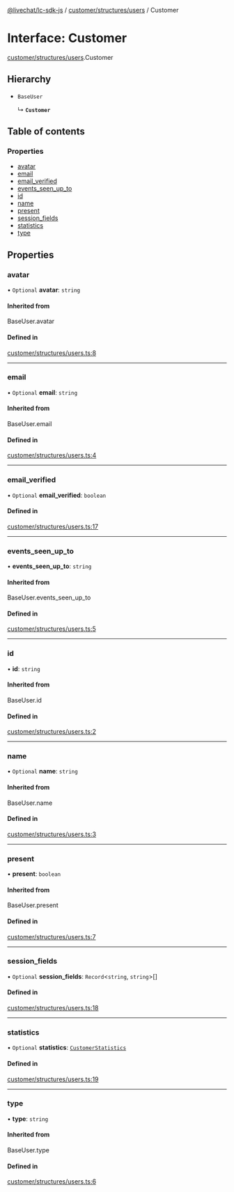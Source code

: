 [@livechat/lc-sdk-js](../README.md) / [customer/structures/users](../modules/customer_structures_users.md) / Customer

# Interface: Customer

[customer/structures/users](../modules/customer_structures_users.md).Customer

## Hierarchy

- `BaseUser`

  ↳ **`Customer`**

## Table of contents

### Properties

- [avatar](customer_structures_users.Customer.md#avatar)
- [email](customer_structures_users.Customer.md#email)
- [email\_verified](customer_structures_users.Customer.md#email_verified)
- [events\_seen\_up\_to](customer_structures_users.Customer.md#events_seen_up_to)
- [id](customer_structures_users.Customer.md#id)
- [name](customer_structures_users.Customer.md#name)
- [present](customer_structures_users.Customer.md#present)
- [session\_fields](customer_structures_users.Customer.md#session_fields)
- [statistics](customer_structures_users.Customer.md#statistics)
- [type](customer_structures_users.Customer.md#type)

## Properties

### avatar

• `Optional` **avatar**: `string`

#### Inherited from

BaseUser.avatar

#### Defined in

[customer/structures/users.ts:8](https://github.com/livechat/lc-sdk-js/blob/5f5afdd/src/customer/structures/users.ts#L8)

___

### email

• `Optional` **email**: `string`

#### Inherited from

BaseUser.email

#### Defined in

[customer/structures/users.ts:4](https://github.com/livechat/lc-sdk-js/blob/5f5afdd/src/customer/structures/users.ts#L4)

___

### email\_verified

• `Optional` **email\_verified**: `boolean`

#### Defined in

[customer/structures/users.ts:17](https://github.com/livechat/lc-sdk-js/blob/5f5afdd/src/customer/structures/users.ts#L17)

___

### events\_seen\_up\_to

• **events\_seen\_up\_to**: `string`

#### Inherited from

BaseUser.events\_seen\_up\_to

#### Defined in

[customer/structures/users.ts:5](https://github.com/livechat/lc-sdk-js/blob/5f5afdd/src/customer/structures/users.ts#L5)

___

### id

• **id**: `string`

#### Inherited from

BaseUser.id

#### Defined in

[customer/structures/users.ts:2](https://github.com/livechat/lc-sdk-js/blob/5f5afdd/src/customer/structures/users.ts#L2)

___

### name

• `Optional` **name**: `string`

#### Inherited from

BaseUser.name

#### Defined in

[customer/structures/users.ts:3](https://github.com/livechat/lc-sdk-js/blob/5f5afdd/src/customer/structures/users.ts#L3)

___

### present

• **present**: `boolean`

#### Inherited from

BaseUser.present

#### Defined in

[customer/structures/users.ts:7](https://github.com/livechat/lc-sdk-js/blob/5f5afdd/src/customer/structures/users.ts#L7)

___

### session\_fields

• `Optional` **session\_fields**: `Record`<`string`, `string`\>[]

#### Defined in

[customer/structures/users.ts:18](https://github.com/livechat/lc-sdk-js/blob/5f5afdd/src/customer/structures/users.ts#L18)

___

### statistics

• `Optional` **statistics**: [`CustomerStatistics`](customer_structures_users.CustomerStatistics.md)

#### Defined in

[customer/structures/users.ts:19](https://github.com/livechat/lc-sdk-js/blob/5f5afdd/src/customer/structures/users.ts#L19)

___

### type

• **type**: `string`

#### Inherited from

BaseUser.type

#### Defined in

[customer/structures/users.ts:6](https://github.com/livechat/lc-sdk-js/blob/5f5afdd/src/customer/structures/users.ts#L6)
